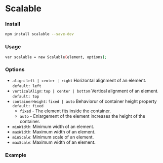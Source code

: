 # Scalable

### Install

```sh
npm install scalable --save-dev
```

### Usage

```sh
var scalable = new Scalable(element, options);
```

### Options
+ `align`: `left | center | right` Horizontal alignment of an element. `default: left`
+ `verticalAlign`: `top | center | bottom` Vertical alignment of an element. `default: top`
+ `containerHeight`: `fixed | auto` Behaviorur of container height property  `default: fixed`
  + `fixed` - The element fits inside the container.
  + `auto` - Enlargement of the element increases the height of the container.
+ `minWidth`: Minimum width of an element.
+ `maxWidth`: Maximum width of an element.
+ `minScale`: Minimum scale of an element.
+ `maxScale`: Maximum width of an element.


### Example

